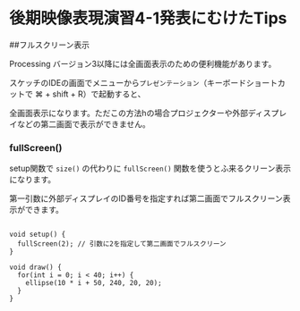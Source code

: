 # 後期映像表現演習4-1発表にむけたTips

##フルスクリーン表示

Processing バージョン3以降には全画面表示のための便利機能があります。

スケッチのIDEの画面でメニューから```プレゼンテーション```（キーボードショートカットで ⌘ + shift + R）で起動すると、

全画面表示になります。ただこの方法hの場合プロジェクターや外部ディスプレイなどの第二画面で表示ができません。

### fullScreen()

setup関数で ```size()``` の代わりに ```fullScreen()``` 関数を使うとふ来るクリーン表示になります。

第一引数に外部ディスプレイのID番号を指定すれば第二画面でフルスクリーン表示ができます。


```

void setup() {
  fullScreen(2); // 引数に2を指定して第二画面でフルスクリーン
}

void draw() {
  for(int i = 0; i < 40; i++) {
    ellipse(10 * i + 50, 240, 20, 20);
  }
}

```


